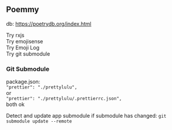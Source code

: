 ## Poemmy
db: https://poetrydb.org/index.html  

Try rxjs  
Try emojisense  
Try Emoji Log  
Try git submodule  

### Git Submodule

package.json:  
    `"prettier": "./prettylulu",`  
    or  
    `"prettier": "./prettylulu/.prettierrc.json",`  
    both ok


Detect and update app submodule if submodule has changed:
`git submodule update --remote`

